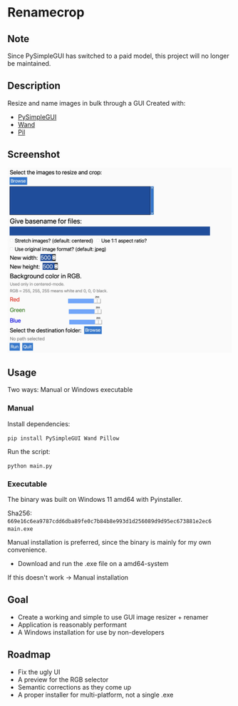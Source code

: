 # Renamecrop

## Note
Since PySimpleGUI has switched to a paid model, this project will no longer be maintained.

## Description
Resize and name images in bulk through a GUI
Created with:
- [PySimpleGUI](https://github.com/PySimpleGUI)
- [Wand](https://github.com/emcconville/wand)
- [Pil](https://github.com/python-pillow/Pillow)

## Screenshot
![Screenshot](https://github.com/aleparuokakauppa/renamecrop/blob/main/screenshots/Renamecrop.jpeg?raw=true)

## Usage
Two ways:
Manual or Windows executable

### Manual
Install dependencies:

`pip install PySimpleGUI Wand Pillow`

Run the script:

`python main.py`

### Executable
The binary was built on Windows 11 amd64 with Pyinstaller.

Sha256: `669e16c6ea9787cdd6dba89fe0c7b84b8e993d1d256089d9d95ec673881e2ec6  main.exe`

Manual installation is preferred, since the binary is mainly for my own convenience.

- Download and run the .exe file on a amd64-system

If this doesn't work -> Manual installation

## Goal
- Create a working and simple to use GUI image resizer + renamer
- Application is reasonably performant
- A Windows installation for use by non-developers

## Roadmap
- Fix the ugly UI
- A preview for the RGB selector
- Semantic corrections as they come up
- A proper installer for multi-platform, not a single .exe
